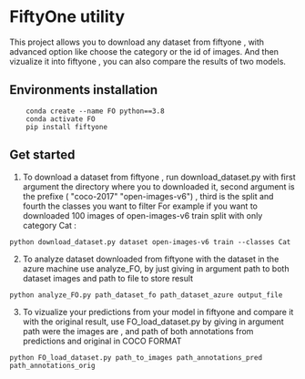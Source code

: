 
# FiftyOne utility

This project allows you to download any dataset from fiftyone , with advanced option like choose the category or the id of images. And then vizualize it into fiftyone , you can also compare the results of two models.

## Environments installation

```
	conda create --name FO python==3.8
	conda activate FO
	pip install fiftyone
```		

## Get started

1. To download a dataset from fiftyone , run download_dataset.py with first argument the directory where you to downloaded it, second argument is the prefixe ( "coco-2017" "open-images-v6") , third is the split and fourth the classes you want to filter
For example if you want to downloaded 100 images of open-images-v6 train split with only category Cat :
```
python download_dataset.py dataset open-images-v6 train --classes Cat
```		
2. To analyze dataset downloaded from fiftyone with the dataset in the azure machine use analyze_FO, by just giving in argument path to both dataset images  and path to file to store result

```
python analyze_FO.py path_dataset_fo path_dataset_azure output_file
```		

 3. To vizualize your predictions from your model in fiftyone and compare it with the original result, use FO_load_dataset.py by giving in argument path were the images are , and path of both annotations from predictions and original in COCO FORMAT

 ```
 python FO_load_dataset.py path_to_images path_annotations_pred path_annotations_orig
 ```		
